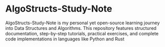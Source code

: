 # AlgoStructs-Study-Note
AlgoStructs-Study-Note is my personal yet open-source learning journey into Data Structures and Algorithms. This repository features structured documentation, step-by-step tutorials, practical exercises, and complete code implementations in languages like Python and Rust
